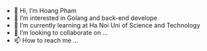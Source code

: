 - 👋 Hi, I’m Hoang Pham
- 👀 I’m interested in Golang and back-end develope
- 🌱 I’m currently learning at Ha Noi Uni of Science and Technology
- 💞️ I’m looking to collaborate on ...
- 📫 How to reach me ...

<!---
Noxshine/Noxshine is a ✨ special ✨ repository because its `README.md` (this file) appears on your GitHub profile.
You can click the Preview link to take a look at your changes.
--->
